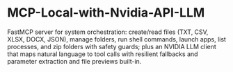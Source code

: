 # MCP-Local-with-Nvidia-API-LLM
FastMCP server for system orchestration: create/read files (TXT, CSV, XLSX, DOCX, JSON), manage folders, run shell commands, launch apps, list processes, and zip folders with safety guards; plus an NVIDIA LLM client that maps natural language to tool calls with resilient fallbacks and parameter extraction and file previews built-in.
